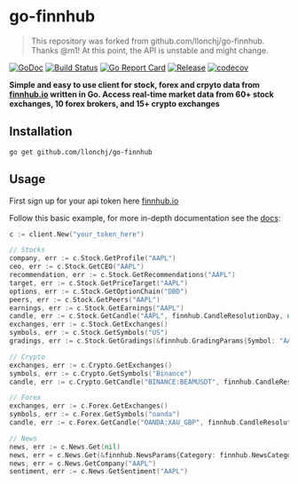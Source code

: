 # go-finnhub

> This repository was forked from github.com/llonchj/go-finnhub. Thanks @m1!
> At this point, the API is unstable and might change.

[![GoDoc](https://godoc.org/github.com/llonchj/go-finnhub?status.svg)](https://godoc.org/github.com/llonchj/go-finnhub)
[![Build Status](https://travis-ci.org/llonchj/go-finnhub.svg?branch=master)](https://travis-ci.org/llonchj/go-finnhub)
[![Go Report Card](https://goreportcard.com/badge/github.com/llonchj/go-finnhub)](https://goreportcard.com/report/github.com/llonchj/go-finnhub)
[![Release](https://img.shields.io/github/release/llonchj/go-finnhub.svg)](https://github.com/llonchj/go-finnhub/releases/latest)
[![codecov](https://codecov.io/gh/llonchj/go-finnhub/branch/master/graph/badge.svg)](https://codecov.io/gh/llonchj/go-finnhub)

__Simple and easy to use client for stock, forex and crpyto data from [finnhub.io](https://finnhub.io/) written in Go. Access real-time market data from 60+ stock exchanges, 10 forex brokers, and 15+ crypto exchanges__

## Installation

`go get github.com/llonchj/go-finnhub`

## Usage

First sign up for your api token here [finnhub.io](https://finnhub.io/)

Follow this basic example, for more in-depth documentation see the [docs](https://godoc.org/github.com/llonchj/go-finnhub):

```go
c := client.New("your_token_here")

// Stocks
company, err := c.Stock.GetProfile("AAPL")
ceo, err := c.Stock.GetCEO("AAPL")
recommendation, err := c.Stock.GetRecommendations("AAPL")
target, err := c.Stock.GetPriceTarget("AAPL")
options, err := c.Stock.GetOptionChain("DBD")
peers, err := c.Stock.GetPeers("AAPL")
earnings, err := c.Stock.GetEarnings("AAPL")
candle, err := c.Stock.GetCandle("AAPL", finnhub.CandleResolutionDay, nil)
exchanges, err := c.Stock.GetExchanges()
symbols, err := c.Stock.GetSymbols("US")
gradings, err := c.Stock.GetGradings(&finnhub.GradingParams{Symbol: "AAPL"})

// Crypto
exchanges, err := c.Crypto.GetExchanges()
symbols, err := c.Crypto.GetSymbols("Binance")
candle, err := c.Crypto.GetCandle("BINANCE:BEAMUSDT", finnhub.CandleResolutionMonth, nil)

// Forex
exchanges, err := c.Forex.GetExchanges()
symbols, err := c.Forex.GetSymbols("oanda")
candle, err := c.Forex.GetCandle("OANDA:XAU_GBP", finnhub.CandleResolutionMonth, nil)

// News
news, err := c.News.Get(nil)
news, err = c.News.Get(&finnhub.NewsParams{Category: finnhub.NewsCategoryCrypto})
news, err = c.News.GetCompany("AAPL")
sentiment, err := c.News.GetSentiment("AAPL")
```
